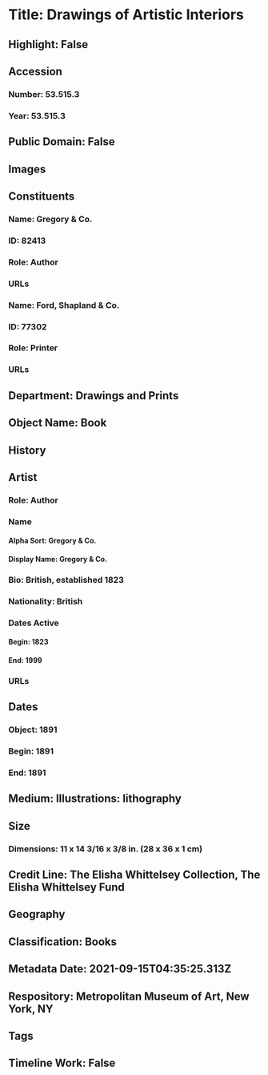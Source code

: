 # Title: Drawings of Artistic Interiors
## Highlight: False
## Accession
### Number: 53.515.3
### Year: 53.515.3
## Public Domain: False
## Images
## Constituents
### Name: Gregory &amp; Co.
### ID: 82413
### Role: Author
### URLs
### Name: Ford, Shapland &amp; Co.
### ID: 77302
### Role: Printer
### URLs
## Department: Drawings and Prints
## Object Name: Book
## History
## Artist
### Role: Author
### Name
#### Alpha Sort: Gregory & Co.
#### Display Name: Gregory & Co.
### Bio: British, established 1823
### Nationality: British
### Dates Active
#### Begin: 1823
#### End: 1999
### URLs
## Dates
### Object: 1891
### Begin: 1891
### End: 1891
## Medium: Illustrations: lithography
## Size
### Dimensions: 11 x 14 3/16 x 3/8 in. (28 x 36 x 1 cm)
## Credit Line: The Elisha Whittelsey Collection, The Elisha Whittelsey Fund
## Geography
## Classification: Books
## Metadata Date: 2021-09-15T04:35:25.313Z
## Respository: Metropolitan Museum of Art, New York, NY
## Tags
## Timeline Work: False